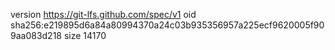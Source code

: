 version https://git-lfs.github.com/spec/v1
oid sha256:e219895d6a84a80994370a24c03b935356957a225ecf9620005f909aa083d218
size 14170
